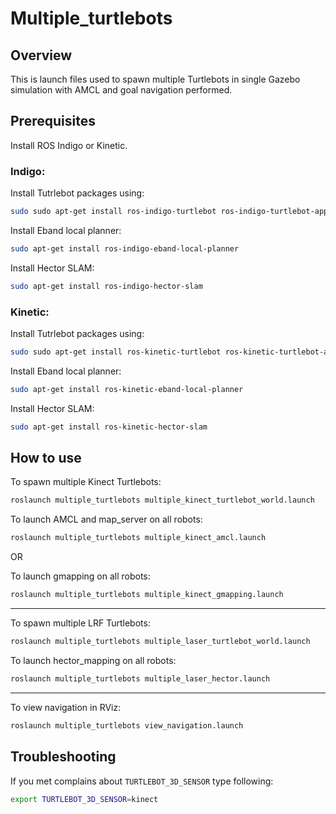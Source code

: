 # Multiple_turtlebots

## Overview
This is launch files used to spawn multiple Turtlebots in single Gazebo simulation with AMCL and goal navigation performed.

## Prerequisites

Install ROS Indigo or Kinetic.

### Indigo:
Install Tutrlebot packages using:
```sh
sudo sudo apt-get install ros-indigo-turtlebot ros-indigo-turtlebot-apps ros-indigo-turtlebot-interactions ros-indigo-turtlebot-simulator ros-indigo-kobuki-ftdi ros-indigo-rocon-remocon ros-indigo-rocon-qt-library ros-indigo-ar-track-alvar-msgs
```
Install Eband local planner:
```sh
sudo apt-get install ros-indigo-eband-local-planner
```
Install Hector SLAM:
```sh
sudo apt-get install ros-indigo-hector-slam
```

### Kinetic:

Install Tutrlebot packages using:
```sh
sudo sudo apt-get install ros-kinetic-turtlebot ros-kinetic-turtlebot-apps ros-kinetic-turtlebot-interactions ros-kinetic-turtlebot-simulator ros-kinetic-kobuki-ftdi ros-kinetic-ar-track-alvar-msgs
```
Install Eband local planner:
```sh
sudo apt-get install ros-kinetic-eband-local-planner
```
Install Hector SLAM:
```sh
sudo apt-get install ros-kinetic-hector-slam
```

## How to use

To spawn multiple Kinect Turtlebots:
```sh
roslaunch multiple_turtlebots multiple_kinect_turtlebot_world.launch
```

To launch AMCL and map_server on all robots:
```sh
roslaunch multiple_turtlebots multiple_kinect_amcl.launch
```

OR

To launch gmapping on all robots:
```sh
roslaunch multiple_turtlebots multiple_kinect_gmapping.launch
```
---
To spawn multiple LRF Turtlebots:
```sh
roslaunch multiple_turtlebots multiple_laser_turtlebot_world.launch
```

To launch hector_mapping on all robots:
```sh
roslaunch multiple_turtlebots multiple_laser_hector.launch
```
----
To view navigation in RViz:
```sh 
roslaunch multiple_turtlebots view_navigation.launch
```

## Troubleshooting
If you met complains about `TURTLEBOT_3D_SENSOR` type following:
```sh
export TURTLEBOT_3D_SENSOR=kinect
```